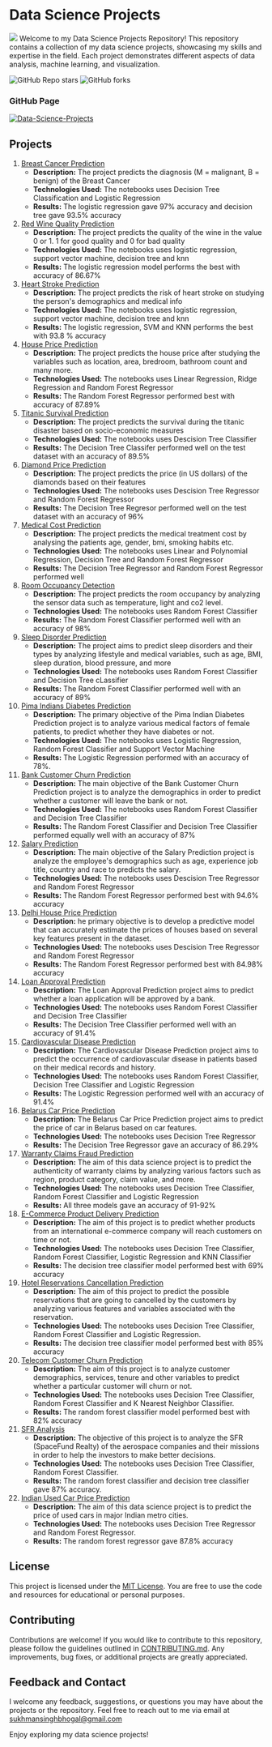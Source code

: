 # Data Science Projects
![](https://lh3.googleusercontent.com/yuUrDV2DAtBRvItHZ2FvXMkPbHR5NEt4kXbpp8dgK-r9jI9-irP19GJb2CvdBRYmy41KG4BxFu2Hod9GzdgGc46iYmm7As4bNNsc-JP7vYwY8d1BzHgZdvKR7H4xtLM20zR9gn0PJE-nQU0navp9Xh0pHc3Cp-CjYUENN7dWZ3NJiw8CiHFEJn7Mc0ul_A)
Welcome to my Data Science Projects Repository! This repository contains a collection of my data science projects, showcasing my skills and expertise in the field. Each project demonstrates different aspects of data analysis, machine learning, and visualization.

 ![GitHub Repo stars](https://img.shields.io/github/stars/SUKHMAN-SINGH-1612/Data-Science-Projects?style=social)  ![GitHub forks](https://img.shields.io/github/forks/SUKHMAN-SINGH-1612/Data-Science-Projects?style=social)


### GitHub Page 
[![Data-Science-Projects](https://img.shields.io/badge/Data_Science_Projects-GitHub_Page-%2300BFFF.svg)](https://sukhman-singh-1612.github.io/data_science/)

## Projects
1. [Breast Cancer Prediction](https://github.com/SUKHMAN-SINGH-1612/Data-Science-Projects/tree/main/Breast%20Cancer%20Prediction)
   - **Description:** The project predicts the diagnosis (M = malignant, B = benign) of the Breast Cancer
   - **Technologies Used:** The notebooks uses Decision Tree Classification and Logistic Regression
   - **Results:** The logistic regression gave 97% accuracy and decision tree gave 93.5% accuracy
2. [Red Wine Quality Prediction](https://github.com/SUKHMAN-SINGH-1612/Data-Science-Projects/tree/main/Red%20Wine%20Quality)
   -  **Description:** The project predicts the quality of the wine in the value 0 or 1. 1 for good quality and 0 for bad quality
   - **Technologies Used:** The notebooks uses logistic regression, support vector machine, decision tree and knn
   - **Results:** The logistic regression model performs the best with accuracy of 86.67%
3. [Heart Stroke Prediction](https://github.com/SUKHMAN-SINGH-1612/Data-Science-Projects/tree/main/Heart%20Stroke%20Prediction)
   -  **Description:** The project predicts the risk of heart stroke on studying the person's demographics and medical info
   - **Technologies Used:** The notebooks uses logistic regression, support vector machine, decision tree and knn
   - **Results:** The logistic regression, SVM and KNN performs the best with 93.8 % accuracy
4. [House Price Prediction](https://github.com/SUKHMAN-SINGH-1612/Data-Science-Projects/tree/main/House%20Price%20Prediction)
   -  **Description:** The project predicts the house price after studying the variables such as location, area, bredroom, bathroom count and many more.
   - **Technologies Used:** The notebooks uses Linear Regression, Ridge Regression and Random Forest Regressor
   - **Results:** The Random Forest Regressor performed best with accuracy of 87.89%
5. [Titanic Survival Prediction](https://github.com/SUKHMAN-SINGH-1612/Data-Science-Projects/tree/main/Titanic%20Survival%20Prediction)
    -  **Description:** The project predicts the survival during the titanic disaster based on socio-economic measures
    - **Technologies Used:** The notebooks uses Descision Tree Classifier
    - **Results:** The Decision Tree Classifer performed well on the test dataset with an accuracy of 89.5%
6. [Diamond Price Prediction](https://github.com/SUKHMAN-SINGH-1612/Data-Science-Projects/tree/main/Diamond%20Price%20Prediction)
    -  **Description:** The project predicts the price (in US dollars) of the diamonds based on their features
    - **Technologies Used:** The notebooks uses Descision Tree Regressor and Random Forest Regressor
    - **Results:** The Decision Tree Regresor performed well on the test dataset with an accuracy of 96%
7. [Medical Cost Prediction](https://github.com/SUKHMAN-SINGH-1612/Data-Science-Projects/tree/main/Medical%20Cost%20Prediction)
    - **Description:** The project predicts the medical treatment cost by analysing the patients age, gender, bmi, smoking habits etc.
    - **Technologies Used:** The notebooks uses Linear and Polynomial Regression, Decision Tree and Random Forest Regressor
    - **Results:** The Decision Tree Regressor and Random Forest Regressor performed well
8. [Room Occupancy Detection](https://github.com/SUKHMAN-SINGH-1612/Data-Science-Projects/tree/main/Room%20Occupancy%20Detection)
    - **Description:** The project predicts the room occupancy by analyzing the sensor data such as temperature, light and co2 level.
    - **Technologies Used:** The notebooks uses Random Forest Classifier
    - **Results:** The Random Forest Classifier performed well with an accuracy of 98%
9. [Sleep Disorder Prediction](https://github.com/SUKHMAN-SINGH-1612/Data-Science-Projects/tree/main/Sleep%20Disorder%20Prediction)
    - **Description:** The project aims to predict sleep disorders and their types by analyzing lifestyle and medical variables, such as age, BMI, sleep duration, 
blood pressure, and more
    - **Technologies Used:** The notebooks uses Random Forest Classifier and Decision Tree cLassifier
    - **Results:** The Random Forest Classifier performed well with an accuracy of 89%
10. [Pima Indians Diabetes Prediction](https://github.com/SUKHMAN-SINGH-1612/Data-Science-Projects/tree/main/Pima%20Indians%20Diabetes%20Prediction)
    - **Description:** The primary objective of the Pima Indian Diabetes Prediction project is to analyze various medical factors of female patients, to predict whether they have diabetes or not. 
    - **Technologies Used:** The notebooks uses Logistic Regression, Random Forest Classifier and Support Vector Machine
    - **Results:** The Logistic Regression performed with an accuracy of 78%.
11. [Bank Customer Churn Prediction](https://github.com/SUKHMAN-SINGH-1612/Data-Science-Projects/tree/main/Customer%20Churn%20Prediction)
     - **Description:** The main objective of the Bank Customer Churn Prediction project is to analyze the demographics  in order to predict whether a customer will leave the bank or not.
    - **Technologies Used:** The notebooks uses Random Forest Classifier and Decision Tree Classifier
    - **Results:** The Random Forest Classifier and Decision Tree Classifier performed equally well with an accuracy of 87%
12. [Salary Prediction](https://github.com/SUKHMAN-SINGH-1612/Data-Science-Projects/tree/main/Salary%20Prediction)
    - **Description:** The main objective of the Salary Prediction project is analyze the employee's demographics such as  age, experience job title, country and race to predicts the salary.
    - **Technologies Used:** The notebooks uses Descision Tree Regressor and Random Forest Regressor
    - **Results:** The Random Forest Regressor performed best with 94.6% accuracy
13. [Delhi House Price Prediction](https://github.com/SUKHMAN-SINGH-1612/Data-Science-Projects/tree/main/Delhi%20House%20Price%20Prediction)
    - **Description:** he primary objective is to develop a predictive model that can accurately estimate the prices of houses based on several key features present in the dataset. 
    - **Technologies Used:** The notebooks uses Descision Tree Regressor and Random Forest Regressor
    - **Results:** The Random Forest Regressor performed best with 84.98% accuracy
14. [Loan Approval Prediction](https://github.com/SUKHMAN-SINGH-1612/Data-Science-Projects/tree/main/Loan%20Approval%20Prediction)
    - **Description:** The Loan Approval Prediction project aims to predict whether a loan application will be approved by a bank.
    - **Technologies Used:** The notebooks uses Random Forest Classifier and Decision Tree Classifier
    - **Results:** The Decision Tree Classifier performed well with an accuracy of 91.4%
15. [Cardiovascular Disease Prediction](https://github.com/SUKHMAN-SINGH-1612/Data-Science-Projects/tree/main/Cardiovascular%20Disease%20Prediction)
    - **Description:** The Cardiovascular Disease Prediction project aims to predict the occurrence of cardiovascular disease in patients based on their medical records and history.
    - **Technologies Used:** The notebooks uses Random Forest Classifier, Decision Tree Classifier and Logistic Regression
    - **Results:** The Logistic Regression performed well with an accuracy of 91.4%
16. [Belarus Car Price Prediction](https://github.com/SUKHMAN-SINGH-1612/Data-Science-Projects/tree/main/Belarus%20Car%20Price%20Prediction)
    - **Description:** The Belarus Car Price Prediction project aims to predict the price of car in Belarus based on car features.
    - **Technologies Used:** The notebooks uses Decision Tree Regressor
    - **Results:** The Decision Tree Regressor gave an accuracy of 86.29%
17. [Warranty Claims Fraud Prediction](https://github.com/SUKHMAN-SINGH-1612/Data-Science-Projects/tree/main/Warranty%20Claims%20Fraud%20Prediction)
    - **Description:** The aim of this data science project is to predict the authenticity of warranty claims by analyzing various factors such as region, product category, claim value, and more.
    - **Technologies Used:** The notebooks uses Decision Tree Classifier, Random Forest Classifier and Logistic Regression
    - **Results:** All three models gave an accuracy of 91-92%
18. [E-Commerce Product Delivery Prediction](https://github.com/SUKHMAN-SINGH-1612/Data-Science-Projects/tree/main/E-Commerce%20Product%20Delivery%20Prediction)
    - **Description:** The aim of this project is to predict whether products from an international e-commerce company will reach customers on time or not.
    - **Technologies Used:** The notebooks uses Decision Tree Classifier, Random Forest Classifier, Logistic Regression and KNN Classifier
    - **Results:** The decision tree classifier model performed best with 69% accuracy
19. [Hotel Reservations Cancellation Prediction](https://github.com/SUKHMAN-SINGH-1612/Data-Science-Projects/tree/main/Hotel%20Reservations%20Cancellation%20Prediction)
    - **Description:** The aim of this project to predict the possible reservations that are going to cancelled by the customers by analyzing various features and variables associated with the reservation.
    - **Technologies Used:** The notebooks uses Decision Tree Classifier, Random Forest Classifier and Logistic Regression.
    - **Results:** The decision tree classifier model performed best with 85% accuracy
20. [Telecom Customer Churn Prediction](https://github.com/SUKHMAN-SINGH-1612/Data-Science-Projects/tree/main/Telecom%20Customer%20Churn%20Prediction)
    - **Description:** The aim of this project is to analyze customer demographics, services, tenure and other variables to predict whether a particular customer will churn or not.
    - **Technologies Used:** The notebooks uses Decision Tree Classifier, Random Forest Classifier and K Nearest Neighbor Classifier.
    - **Results:** The random forest classifier model performed best with 82% accuracy
21. [SFR Analysis](https://github.com/SUKHMAN-SINGH-1612/Data-Science-Projects/tree/main/SFR%20Analysis)
    - **Description:** The objective of this project is to analyze the SFR (SpaceFund Realty) of the aerospace companies and their missions in order to help the investors to make better decisions.
    - **Technologies Used:** The notebooks uses Decision Tree Classifier, Random Forest Classifier.
    - **Results:** The random forest classifier and decision tree classifier gave 87% accuracy.
22. [Indian Used Car Price Prediction](https://github.com/SUKHMAN-SINGH-1612/Data-Science-Projects/tree/main/Indian%20Used%20Car%20Price%20Prediction)
    - **Description:** The aim of this data science project is to predict the price of used cars in major Indian metro cities.
    - **Technologies Used:** The notebooks uses Decision Tree Regressor and Random Forest Regressor.
    - **Results:** The random forest regressor gave 87.8% accuracy
## License
This project is licensed under the [MIT License](https://github.com/SUKHMAN-SINGH-1612/Data-Science-Projects/blob/main/LICENSE). You are free to use the code and resources for educational or personal purposes.
## Contributing
Contributions are welcome! If you would like to contribute to this repository, please follow the guidelines outlined in [CONTRIBUTING.md](https://github.com/SUKHMAN-SINGH-1612/Data-Science-Projects/blob/main/CONTRIBUTING.md). Any improvements, bug fixes, or additional projects are greatly appreciated.
## Feedback and Contact
I welcome any feedback, suggestions, or questions you may have about the projects or the repository. Feel free to reach out to me via email at sukhmansinghbhogal@gmail.com

Enjoy exploring my data science projects!
